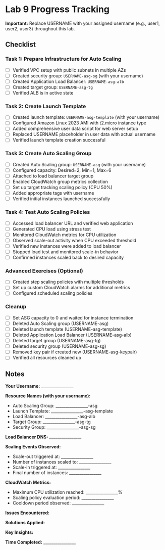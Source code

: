 # Lab 9 Progress Tracking

**Important:** Replace USERNAME with your assigned username (e.g., user1, user2, user3) throughout this lab.

## Checklist

### Task 1: Prepare Infrastructure for Auto Scaling
- [ ] Verified VPC setup with public subnets in multiple AZs
- [ ] Created security group: `USERNAME-asg-sg` (with your username)
- [ ] Created Application Load Balancer: `USERNAME-asg-alb`
- [ ] Created target group: `USERNAME-asg-tg`
- [ ] Verified ALB is in active state

### Task 2: Create Launch Template
- [ ] Created launch template: `USERNAME-asg-template` (with your username)
- [ ] Configured Amazon Linux 2023 AMI with t2.micro instance type
- [ ] Added comprehensive user data script for web server setup
- [ ] Replaced USERNAME placeholder in user data with actual username
- [ ] Verified launch template creation successful

### Task 3: Create Auto Scaling Group
- [ ] Created Auto Scaling group: `USERNAME-asg` (with your username)
- [ ] Configured capacity: Desired=2, Min=1, Max=6
- [ ] Attached to load balancer target group
- [ ] Enabled CloudWatch group metrics collection
- [ ] Set up target tracking scaling policy (CPU 50%)
- [ ] Added appropriate tags with username
- [ ] Verified initial instances launched successfully

### Task 4: Test Auto Scaling Policies
- [ ] Accessed load balancer URL and verified web application
- [ ] Generated CPU load using stress test
- [ ] Monitored CloudWatch metrics for CPU utilization
- [ ] Observed scale-out activity when CPU exceeded threshold
- [ ] Verified new instances were added to load balancer
- [ ] Stopped load test and monitored scale-in behavior
- [ ] Confirmed instances scaled back to desired capacity

### Advanced Exercises (Optional)
- [ ] Created step scaling policies with multiple thresholds
- [ ] Set up custom CloudWatch alarms for additional metrics
- [ ] Configured scheduled scaling policies

### Cleanup
- [ ] Set ASG capacity to 0 and waited for instance termination
- [ ] Deleted Auto Scaling group (USERNAME-asg)
- [ ] Deleted launch template (USERNAME-asg-template)
- [ ] Deleted Application Load Balancer (USERNAME-asg-alb)
- [ ] Deleted target group (USERNAME-asg-tg)
- [ ] Deleted security group (USERNAME-asg-sg)
- [ ] Removed key pair if created new (USERNAME-asg-keypair)
- [ ] Verified all resources cleaned up

## Notes

**Your Username:** ________________

**Resource Names (with your username):**
- Auto Scaling Group: ________________-asg
- Launch Template: ________________-asg-template
- Load Balancer: ________________-asg-alb
- Target Group: ________________-asg-tg
- Security Group: ________________-asg-sg

**Load Balancer DNS:** ________________

**Scaling Events Observed:**
- Scale-out triggered at: ________________
- Number of instances scaled to: ________________
- Scale-in triggered at: ________________
- Final number of instances: ________________

**CloudWatch Metrics:**
- Maximum CPU utilization reached: ________________%
- Scaling policy evaluation period: ________________
- Cooldown period observed: ________________

**Issues Encountered:**


**Solutions Applied:**


**Key Insights:**


**Time Completed:** ________________

